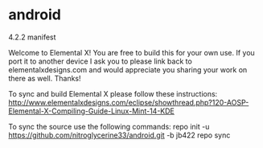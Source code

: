 android
=======

4.2.2 manifest

Welcome to Elemental X! You are free to build this for your own use. If you port it to another device I ask you to please link back to elementalxdesigns.com and would appreciate you sharing your work on there as well. Thanks!

To sync and build Elemental X please follow these instructions:
http://www.elementalxdesigns.com/eclipse/showthread.php?120-AOSP-Elemental-X-Compiling-Guide-Linux-Mint-14-KDE

To sync the source use the following commands:
repo init -u https://github.com/nitroglycerine33/android.git -b jb422
repo sync
